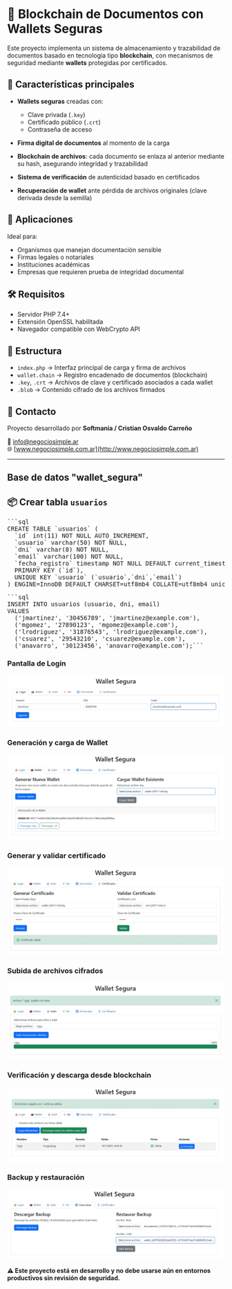 # 📁 Blockchain de Documentos con Wallets Seguras

Este proyecto implementa un sistema de almacenamiento y trazabilidad de documentos basado en tecnología tipo **blockchain**, con mecanismos de seguridad mediante **wallets** protegidas por certificados.

## 🔐 Características principales

- **Wallets seguras** creadas con:
  - Clave privada (`.key`)
  - Certificado público (`.crt`)
  - Contraseña de acceso

- **Firma digital de documentos** al momento de la carga

- **Blockchain de archivos**: cada documento se enlaza al anterior mediante su hash, asegurando integridad y trazabilidad

- **Sistema de verificación** de autenticidad basado en certificados

- **Recuperación de wallet** ante pérdida de archivos originales (clave derivada desde la semilla)

## 🧠 Aplicaciones

Ideal para:
- Organismos que manejan documentación sensible
- Firmas legales o notariales
- Instituciones académicas
- Empresas que requieren prueba de integridad documental

## 🛠️ Requisitos

- Servidor PHP 7.4+
- Extensión OpenSSL habilitada
- Navegador compatible con WebCrypto API

## 📂 Estructura

- `index.php` → Interfaz principal de carga y firma de archivos
- `wallet.chain` → Registro encadenado de documentos (blockchain)
- `.key`, `.crt` → Archivos de clave y certificado asociados a cada wallet
- `.blob` → Contenido cifrado de los archivos firmados

## 💬 Contacto

Proyecto desarrollado por **Softmania / Cristian Osvaldo Carreño**

📧 [info@negociosimple.ar](mailto:info@negociosimple.ar)  
🌐 [www.negociosimple.com.ar](http://www.negociosimple.com.ar)

---

## Base de datos "wallet_segura"
## 📦 Crear tabla `usuarios`

<pre>```sql
CREATE TABLE `usuarios` (
  `id` int(11) NOT NULL AUTO_INCREMENT,
  `usuario` varchar(50) NOT NULL,
  `dni` varchar(8) NOT NULL,
  `email` varchar(100) NOT NULL,
  `fecha_registro` timestamp NOT NULL DEFAULT current_timestamp(),
  PRIMARY KEY (`id`),
  UNIQUE KEY `usuario` (`usuario`,`dni`,`email`)
) ENGINE=InnoDB DEFAULT CHARSET=utf8mb4 COLLATE=utf8mb4_unicode_ci; ```</pre>

<pre>```sql
INSERT INTO usuarios (usuario, dni, email)
VALUES
  ('jmartinez', '30456789', 'jmartinez@example.com'),
  ('mgomez', '27890123', 'mgomez@example.com'),
  ('lrodriguez', '31876543', 'lrodriguez@example.com'),
  ('csuarez', '29543210', 'csuarez@example.com'),
  ('anavarro', '30123456', 'anavarro@example.com');```</pre>
  
### Pantalla de Login
![Login](img/1.jpg)

### Generación y carga de Wallet
![Wallet](img/2.jpg)

### Generar y validar certificado
![Certificado](img/3.jpg)

### Subida de archivos cifrados
![Subida](img/4.jpg)

### Verificación y descarga desde blockchain
![Ver archivos](img/5.jpg)

### Backup y restauración
![Backup](img/6.jpg)


**⚠️ Este proyecto está en desarrollo y no debe usarse aún en entornos productivos sin revisión de seguridad.**
